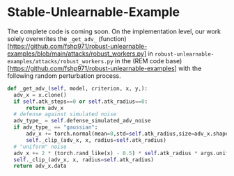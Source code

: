 # Stable-Unlearnable-Example
The complete code is coming soon. On the implementation level, our work solely overwrites the `_get_adv_` (function)[https://github.com/fshp971/robust-unlearnable-examples/blob/main/attacks/robust_workers.py] in `robust-unlearnable-examples/attacks/robust_workers.py` in the (REM code base)[https://github.com/fshp971/robust-unlearnable-examples] with the following random perturbation process. 

```python
def _get_adv_(self, model, criterion, x, y,):
  adv_x = x.clone()
  if self.atk_steps==0 or self.atk_radius==0:
      return adv_x
  # defense against simulated noise
  adv_type_ = self.defense_simulated_adv_noise
  if adv_type_ == "gaussian": 
      adv_x += torch.normal(mean=0,std=self.atk_radius,size=adv_x.shape).to(device)
      self._clip_(adv_x, x, radius=self.atk_radius)
  # "uniform" noise
  adv_x += 2 * (torch.rand_like(x) - 0.5) * self.atk_radius * args.uniform_scale
  self._clip_(adv_x, x, radius=self.atk_radius)
  return adv_x.data
```
